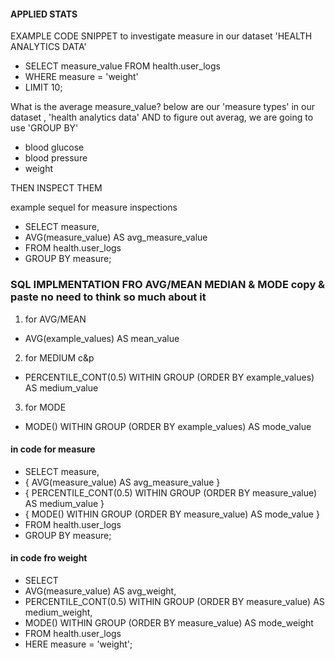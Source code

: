 #### APPLIED STATS
EXAMPLE CODE SNIPPET to investigate measure in our dataset 'HEALTH ANALYTICS DATA'
- SELECT measure_value FROM health.user_logs
- WHERE measure = 'weight'
- LIMIT 10;

What is the average measure_value? below are our 'measure types' in our dataset , 'health analytics data' AND to figure out averag, we are going to use 'GROUP BY'
- blood glucose
- blood pressure
- weight

THEN INSPECT THEM 

example sequel for measure inspections
- SELECT
 measure,
 - AVG(measure_value) AS avg_measure_value
- FROM
  health.user_logs
- GROUP BY
 measure;
 
 ### SQL IMPLMENTATION FRO AVG/MEAN MEDIAN & MODE copy & paste no need to think so much about it
 1. for AVG/MEAN
 - AVG(example_values) AS mean_value
 2. for MEDIUM c&p
 - PERCENTILE_CONT(0.5) WITHIN GROUP (ORDER BY example_values) AS medium_value
 3. for MODE
 - MODE() WITHIN GROUP (ORDER BY example_values) AS mode_value
 
 #### in code for measure
- SELECT
 measure,
- { AVG(measure_value) AS avg_measure_value }
- { PERCENTILE_CONT(0.5) WITHIN GROUP (ORDER BY measure_value) AS medium_value }
- { MODE() WITHIN GROUP (ORDER BY measure_value) AS mode_value }
- FROM
  health.user_logs
- GROUP BY
 measure;
 
 #### in code fro weight
- SELECT
- AVG(measure_value) AS avg_weight,
- PERCENTILE_CONT(0.5) WITHIN GROUP (ORDER BY measure_value) AS medium_weight,
- MODE() WITHIN GROUP (ORDER BY measure_value) AS mode_weight
- FROM
  health.user_logs
- HERE measure = 'weight';
  
  

